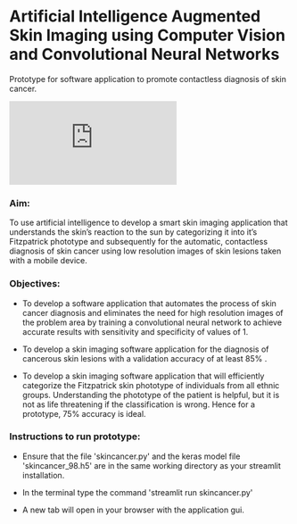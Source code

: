 # Artificial Intelligence Augmented Skin Imaging using Computer Vision and Convolutional Neural Networks
Prototype for software application to promote contactless diagnosis of skin cancer.

![poster](https://github.com/VinitaSilaparasetty/msc-data-science-dissertation/blob/main/dissertation_poster%20(1).pdf)

### Aim:

To use artificial intelligence to develop a smart skin imaging application that understands the skin’s reaction to the sun by categorizing it into it’s Fitzpatrick phototype and subsequently for the automatic, contactless diagnosis of skin cancer using low resolution images of skin lesions taken with a mobile device.

### Objectives:

* To develop a software application that automates the process of skin cancer diagnosis and eliminates the need for high resolution images of the problem area by training a convolutional neural network to achieve accurate results with sensitivity and specificity of values of 1.

* To develop a skin imaging software application for the diagnosis of cancerous skin lesions with a validation accuracy of at least 85\% .

* To develop a skin imaging software application that will efficiently categorize the Fitzpatrick skin phototype of individuals from all ethnic groups. Understanding the phototype of the patient is helpful, but it is not as life threatening if the classification is wrong. Hence for a prototype, 75\% accuracy is ideal.

### Instructions to run prototype: 

* Ensure that the file 'skincancer.py' and the keras model file 'skincancer_98.h5' are in the same working directory as your streamlit installation.

* In the terminal type the command 'streamlit run skincancer.py'

* A new tab will open in your browser with the application gui.

